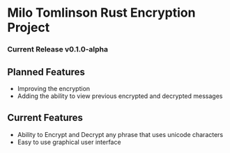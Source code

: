 # Milo Tomlinson Rust Encryption Project

### Current Release v0.1.0-alpha

## Planned Features
- Improving the encryption
- Adding the ability to view previous encrypted and decrypted messages

## Current Features
- Ability to Encrypt and Decrypt any phrase that uses unicode characters
- Easy to use graphical user interface